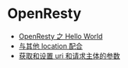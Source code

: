# OpenResty

- [OpenResty 之 Hello World](./hello-world.md)
- [与其他 location 配合](./work-with-location.md)
- [获取和设置 uri 和请求主体的参数](./get-and-set-url-params.md)

